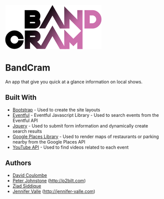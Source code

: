 
![BandCram Logo](assets/images/BandCram_Logo_blk.png)

# BandCram

An app that give you quick at a glance information on local shows.

## Built With

* [Bootstrap](https://getbootstrap.com/) - Used to create the site layouts
* [Eventful](http://api.eventful.com/) - Eventful Javascript Library - Used to search events from the Eventful API
* [Jquery](https://jquery.com/) - Used to submit form information and dynamically create search results
* [Google Places Library](https://developers.google.com/places/) - Used to render maps of restaurants or parking nearby from the Google Places API
* [YouTube API](https://developers.google.com/youtube/) - Used to find videos related to each event

## Authors

* [David Coulombe](https://github.com/DaveyStacks)
* [Peter Johnstone](https://github.com/p2bilt) (http://p2bilt.com)
* [Ziad Siddique](https://github.com/zssiddique)
* [Jennifer Valle](https://github.com/jvallexm) (http://jennifer-valle.com)
